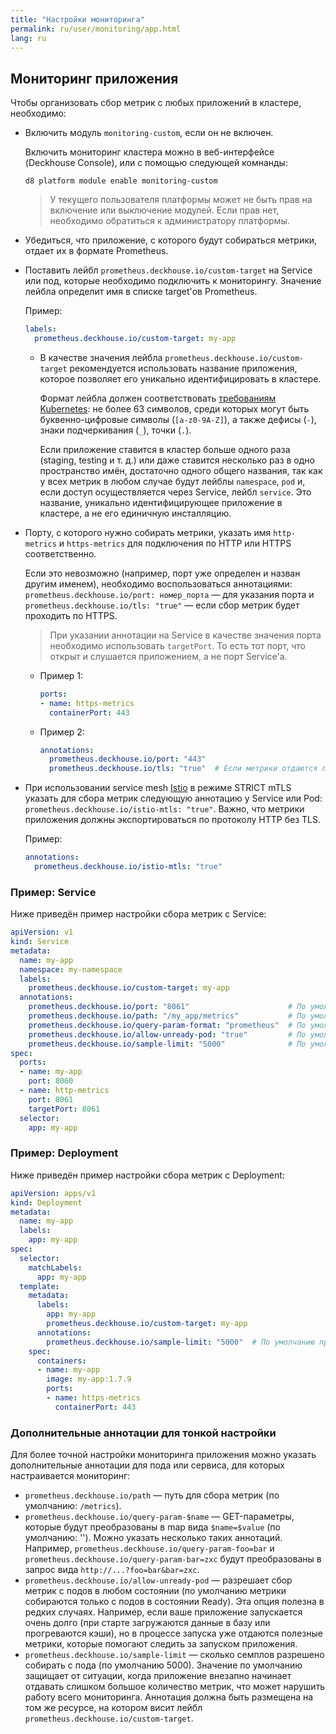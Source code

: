 ```yaml
---
title: "Настройки мониторинга"
permalink: ru/user/monitoring/app.html
lang: ru
---
```


## Мониторинг приложения

Чтобы организовать сбор метрик с любых приложений в кластере, необходимо:

- Включить модуль `monitoring-custom`, если он не включен.

  Включить мониторинг кластера можно в веб-интерфейсе (Deckhouse Console), или с помощью следующей комнанды:

  ```shell
  d8 platform module enable monitoring-custom
  ```
  
  > У текущего пользователя платформы может не быть прав на включение или выключение модулей. Если прав нет, необходимо обратиться к администратору платформы.

- Убедиться, что приложение, с которого будут собираться метрики, отдает их в формате Prometheus.

- Поставить лейбл `prometheus.deckhouse.io/custom-target` на Service или под, которые необходимо подключить к мониторингу. Значение лейбла определит имя в списке target'ов Prometheus.
  
  Пример:
  ```yaml
  labels:
    prometheus.deckhouse.io/custom-target: my-app
  ```

  - В качестве значения лейбла `prometheus.deckhouse.io/custom-target` рекомендуется использовать название приложения, которое позволяет его уникально идентифицировать в кластере.
    
    Формат лейбла должен соответствовать [требованиям Kubernetes](https://kubernetes.io/ru/docs/concepts/overview/working-with-objects/labels/): не более 63 символов, среди которых могут быть буквенно-цифровые символы (`[a-z0-9A-Z]`), а также дефисы (`-`), знаки подчеркивания (`_`), точки (`.`).

    Если приложение ставится в кластер больше одного раза (staging, testing и т. д.) или даже ставится несколько раз в одно пространство имён, достаточно одного общего названия, так как у всех метрик в любом случае будут лейблы `namespace`, `pod` и, если доступ осуществляется через Service, лейбл `service`. Это название, уникально идентифицирующее приложение в кластере, а не его единичную инсталляцию.

- Порту, с которого нужно собирать метрики, указать имя `http-metrics` и `https-metrics` для подключения по HTTP или HTTPS соответственно.

  Если это невозможно (например, порт уже определен и назван другим именем), необходимо воспользоваться аннотациями: `prometheus.deckhouse.io/port: номер_порта` — для указания порта и `prometheus.deckhouse.io/tls: "true"` — если сбор метрик будет проходить по HTTPS.

  > При указании аннотации на Service в качестве значения порта необходимо использовать `targetPort`. То есть тот порт, что открыт и слушается приложением, а не порт Service'а.

  - Пример 1:

    ```yaml
    ports:
    - name: https-metrics
      containerPort: 443
    ```

  - Пример 2:

    ```yaml
    annotations:
      prometheus.deckhouse.io/port: "443"
      prometheus.deckhouse.io/tls: "true"  # Если метрики отдаются по HTTP, эту аннотацию указывать не нужно.
    ```

- При использовании service mesh [Istio](../../admin/configuration/network/internal/encrypting-pods.html) в режиме STRICT mTLS указать для сбора метрик следующую аннотацию у Service или Pod: `prometheus.deckhouse.io/istio-mtls: "true"`. Важно, что метрики приложения должны экспортироваться по протоколу HTTP без TLS.

  Пример:
  ```yaml
  annotations:
    prometheus.deckhouse.io/istio-mtls: "true"
  ```

### Пример: Service

Ниже приведён пример настройки сбора метрик с Service:

```yaml
apiVersion: v1
kind: Service
metadata:
  name: my-app
  namespace: my-namespace
  labels:
    prometheus.deckhouse.io/custom-target: my-app
  annotations:
    prometheus.deckhouse.io/port: "8061"                      # По умолчанию будет использоваться порт сервиса с именем http-metrics или https-metrics.
    prometheus.deckhouse.io/path: "/my_app/metrics"           # По умолчанию /metrics.
    prometheus.deckhouse.io/query-param-format: "prometheus"  # По умолчанию ''.
    prometheus.deckhouse.io/allow-unready-pod: "true"         # По умолчанию поды НЕ в Ready игнорируются.
    prometheus.deckhouse.io/sample-limit: "5000"              # По умолчанию принимается не больше 5000 метрик от одного пода.
spec:
  ports:
  - name: my-app
    port: 8060
  - name: http-metrics
    port: 8061
    targetPort: 8061
  selector:
    app: my-app
```

### Пример: Deployment

Ниже приведён пример настройки сбора метрик с Deployment:

```yaml
apiVersion: apps/v1
kind: Deployment
metadata:
  name: my-app
  labels:
    app: my-app
spec:
  selector:
    matchLabels:
      app: my-app
  template:
    metadata:
      labels:
        app: my-app
        prometheus.deckhouse.io/custom-target: my-app
      annotations:
        prometheus.deckhouse.io/sample-limit: "5000"  # По умолчанию принимается не больше 5000 метрик от одного пода.
    spec:
      containers:
      - name: my-app
        image: my-app:1.7.9
        ports:
        - name: https-metrics
          containerPort: 443
```

### Дополнительные аннотации для тонкой настройки

Для более точной настройки мониторинга приложения можно указать дополнительные аннотации для пода или сервиса, для которых настраивается мониторинг:

* `prometheus.deckhouse.io/path` — путь для сбора метрик (по умолчанию: `/metrics`).
* `prometheus.deckhouse.io/query-param-$name` — GET-параметры, которые будут преобразованы в map вида `$name=$value` (по умолчанию: '').
  Можно указать несколько таких аннотаций.
  Например, `prometheus.deckhouse.io/query-param-foo=bar` и `prometheus.deckhouse.io/query-param-bar=zxc` будут преобразованы в запрос вида `http://...?foo=bar&bar=zxc`.
* `prometheus.deckhouse.io/allow-unready-pod` — разрешает сбор метрик с подов в любом состоянии (по умолчанию метрики собираются только с подов в состоянии Ready). Эта опция полезна в редких случаях. Например, если ваше приложение запускается очень долго (при старте загружаются данные в базу или прогреваются кэши), но в процессе запуска уже отдаются полезные метрики, которые помогают следить за запуском приложения.
* `prometheus.deckhouse.io/sample-limit` — сколько семплов разрешено собирать с пода (по умолчанию 5000). Значение по умолчанию защищает от ситуации, когда приложение внезапно начинает отдавать слишком большое количество метрик, что может нарушить работу всего мониторинга. Аннотация должна быть размещена на том же ресурсе, на котором висит лейбл  `prometheus.deckhouse.io/custom-target`.

